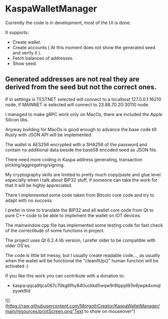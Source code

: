 # KaspaWalletManager

Currently the code is in development, most of the UI is done.

It supports:

* Create wallet.
* Create accounts ( At this moment does not show the generated seed and verify it ).
* Fetch balances of addresses.
* Show seed.

## Generated addresses are not real they are derived from the seed but not the correct ones.

If in settings is TESTNET selected will connect to a localhost 127.0.0.1:16210 node, if MAINNET is selected will connect to 23.88.70.20:30110 node.

I managed to make gRPC work only on MacOs, there are included the Apple Silicon libs.

Anyway building for MacOs is good enough to advance the base code till Rusty with JSON API will be implemented.

The wallet is AES256 encrypted with a SHA256 of the password and contain no additional data beside the base58 encoded seed as JSON file.

There need more coding in Kaspa address generating, transaction picking/aggregating/signing.

My cryptography skills are limited to pretty much copy/paste and glue level especially when I talk about BIP32 stuff, if someone can take the work for that it will be highly appreciated.

There I implemented some code taken from Bitcoin core code and try to adapt with no success.

I prefer in time to translate the BIP32 and all wallet core code from Qt to pure C++ code to be able to implement the wallet on IOT devices.

The mainwindow.cpp file has implemented some testing code for fast check of the correctitude of some functions in project.

The project uses Qt 6.2.4 lib version, I prefer older to be compatible with older OS'es.

The code is little bit messy, but I usually create readable code..., as usually when the wallet will be functional the "cleanItUp()" human function will be activated :)
 

If you like this work you can contribute with a donation to:

* kaspa:qqca9tjcs067c70kg6fhy840uckkd5wqw9r8tppjd93e6jwpk4xmqlpywk9ld

![](https://raw.githubusercontent.com/MorgothCreator/KaspaWalletManager/main/resources/printScreen.png"Text to show on mouseover")
